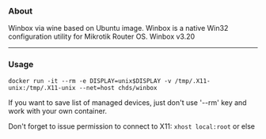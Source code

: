 ### About

Winbox via wine based on Ubuntu image.
Winbox is a native Win32 configuration utility for Mikrotik Router OS.
Winbox v3.20

---

### Usage
`docker run -it --rm -e DISPLAY=unix$DISPLAY -v /tmp/.X11-unix:/tmp/.X11-unix --net=host chds/winbox`

If you want to save list of managed devices, just don't use '--rm' key and work with your own container.

Don't forget to issue permission to connect to X11:
`xhost local:root`
or else

